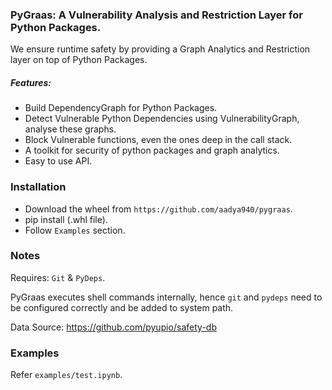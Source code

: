 ### PyGraas: A Vulnerability Analysis and Restriction Layer for Python Packages.

We ensure runtime safety by providing a Graph Analytics and
Restriction layer on top of Python Packages.

##### Features:
-  Build DependencyGraph for Python Packages.
-  Detect Vulnerable Python Dependencies using VulnerabilityGraph, analyse
  these graphs.
- Block Vulnerable functions, even the ones deep in the call stack.
- A toolkit for security of python packages and graph analytics.
- Easy to use API.

### Installation
- Download the wheel from `https://github.com/aadya940/pygraas`.
- pip install (.whl file).
- Follow `Examples` section.

### Notes

Requires: `Git` & `PyDeps`.

PyGraas executes shell commands internally, hence `git` and `pydeps` need to 
be configured correctly and be added to system path.

Data Source: https://github.com/pyupio/safety-db

### Examples

Refer `examples/test.ipynb`.


